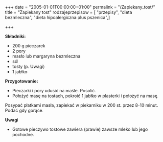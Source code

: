 +++
date = "2005-01-01T00:00:00+01:00"
permalink = "/Zapiekany_tost/"
title = "Zapiekany tost"
rodzajeprzepisow = [ "przepisy", "dieta bezmleczna", "dieta hipoalergiczna plus pszenica",]

+++

**Składniki:**

-   200 g pieczarek
-   2 pory
-   masło lub margaryna bezmleczna
-   sól
-   tosty (p. Uwagi)
-   1 jabłko

**Przygotowanie:**

-   Pieczarki i pory udusić na maśle. Posolić.
-   Położyć masę na tostach, pokroić 1 jabłko w plasterki i położyć na masę.

Posypać płatkami masła, zapiekać w piekarniku w 200 st. przez 8-10 minut. Podać gdy gorące.

**Uwagi**

-   Gotowe pieczywo tostowe zawiera (prawie) zawsze mleko lub jego pochodne.

